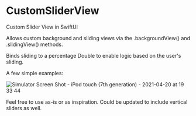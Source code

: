 # CustomSliderView
Custom Slider View in SwiftUI

Allows custom background and sliding views via the .backgroundView() and .slidingView() methods.

Binds sliding to a percentage Double to enable logic based on the user's sliding.

A few simple examples:

![Simulator Screen Shot - iPod touch (7th generation) - 2021-04-20 at 19 33 44](https://user-images.githubusercontent.com/81925718/115480351-eed3d000-a20f-11eb-8f91-16e7dde45175.png)


Feel free to use as-is or as inspiration.
Could be updated to include vertical sliders as well.
